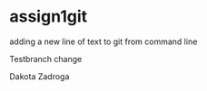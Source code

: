 # assign1git

adding a new line of text to git from command line

Testbranch change

Dakota Zadroga
